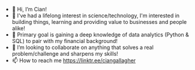 - 👋 Hi, I’m Cian!
- 👀 I've had a lifelong interest in science/technology, I'm interested in building things, learning and providing value to businesses and people alike! 
- 🌱 Primary goal is gaining a deep knowledge of data analytics (Python & SQL) to pair with my financial background!
- 💞️ I’m looking to collaborate on anything that solves a real problem/challenge and sharpens my skills!
- 📫 How to reach me https://linktr.ee/ciangallagher
